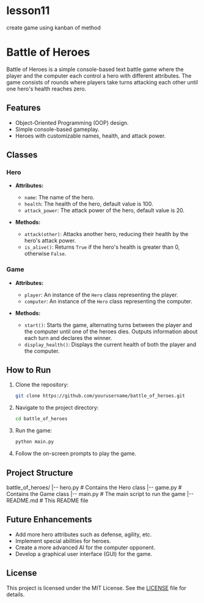 # lesson11
 create game using kanban of method

# Battle of Heroes

Battle of Heroes is a simple console-based text battle game where the player and the computer each control a hero with different attributes. The game consists of rounds where players take turns attacking each other until one hero's health reaches zero.

## Features

- Object-Oriented Programming (OOP) design.
- Simple console-based gameplay.
- Heroes with customizable names, health, and attack power.

## Classes

### Hero

- **Attributes:**
  - `name`: The name of the hero.
  - `health`: The health of the hero, default value is 100.
  - `attack_power`: The attack power of the hero, default value is 20.

- **Methods:**
  - `attack(other)`: Attacks another hero, reducing their health by the hero's attack power.
  - `is_alive()`: Returns `True` if the hero's health is greater than 0, otherwise `False`.

### Game

- **Attributes:**
  - `player`: An instance of the `Hero` class representing the player.
  - `computer`: An instance of the `Hero` class representing the computer.

- **Methods:**
  - `start()`: Starts the game, alternating turns between the player and the computer until one of the heroes dies. Outputs information about each turn and declares the winner.
  - `display_health()`: Displays the current health of both the player and the computer.

## How to Run

1. Clone the repository:
    ```sh
    git clone https://github.com/yourusername/battle_of_heroes.git
    ```

2. Navigate to the project directory:
    ```sh
    cd battle_of_heroes
    ```

3. Run the game:
    ```sh
    python main.py
    ```

4. Follow the on-screen prompts to play the game.

## Project Structure

battle_of_heroes/
|-- hero.py # Contains the Hero class
|-- game.py # Contains the Game class
|-- main.py # The main script to run the game
|-- README.md # This README file

## Future Enhancements

- Add more hero attributes such as defense, agility, etc.
- Implement special abilities for heroes.
- Create a more advanced AI for the computer opponent.
- Develop a graphical user interface (GUI) for the game.

## License

This project is licensed under the MIT License. See the [LICENSE](LICENSE) file for details.

